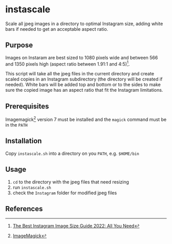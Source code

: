 # instascale
Scale all jpeg images in a directory to optimal Instagram size, adding white bars if needed to get an acceptable aspect ratio.

## Purpose
Images on Instaram are best sized to 1080 pixels wide and between 566 and 1350 pixels high (aspect ratio between 1.91:1 and 4:5)[^1].

This script will take all the jpeg files in the current directory and create scaled copies in an Instagram subdirectory (the directory will be created if needed).
White bars will be added top and bottom or to the sides to make sure the copied image has an aspect ratio that fit the Instagram limitations.

## Prerequisites
Imagemagick[^2] version 7 must be installed and the `magick` command must be in the `PATH`

## Installation
Copy `instascale.sh` into a directory on you `PATH`, e.g. `$HOME/bin`

## Usage
1. `cd` to the directory with the jpeg files that need resizing
1. run `instascale.sh`
1. check the `Instagram` folder for modified jpeg files

## References
[^1]: [The Best Instagram Image Size Guide 2022: All You Need](https://louisem.com/37587/whats-the-best-instagram-image-size)
[^2]: [ImageMagick](https://imagemagick.org/)
